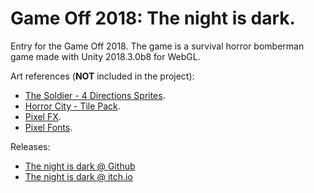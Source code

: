 # Game Off 2018: The night is dark.

Entry for the Game Off 2018. The game is a survival horror bomberman game made with Unity 2018.3.0b8 for WebGL.

Art references (<strong>NOT</strong> included in the project):
* [The Soldier - 4 Directions Sprites](https://assetstore.unity.com/packages/2d/characters/the-soldier-4-directions-sprites-94136).
* [Horror City - Tile Pack](https://vexedenigma.itch.io/horror-city-tile-pack).
* [Pixel FX](https://assetstore.unity.com/packages/vfx/particles/fire-explosions/pixel-fx-41545).
* [Pixel Fonts](https://assetstore.unity.com/packages/2d/fonts/pixel-fonts-113588).

Releases:
* [The night is dark @ Github](https://aquarterofpixel.github.io/the-night-is-dark/)
* [The night is dark @ itch.io](https://aquarterofpixel.itch.io/the-night-is-dark)

